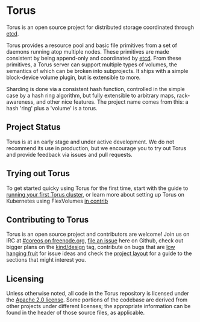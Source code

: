 # Torus

Torus is an open source project for distributed storage coordinated through [etcd](https://github.com/coreos/etcd).

Torus provides a resource pool and basic file primitives from a set of daemons running atop multiple nodes. These primitives are made consistent by being append-only and coordinated by [etcd](https://github.com/coreos/etcd). From these primitives, a Torus server can support multiple types of volumes, the semantics of which can be broken into subprojects. It ships with a simple block-device volume plugin, but is extensible to more.

Sharding is done via a consistent hash function, controlled in the simple case by a hash ring algorithm, but fully extensible to arbitrary maps, rack-awareness, and other nice features. The project name comes from this: a hash 'ring' plus a 'volume' is a torus. 

## Project Status

Torus is at an early stage and under active development. We do not recommend its use in production, but we encourage you to try out Torus and provide feedback via issues and pull requests. 

## Trying out Torus

To get started quicky using Torus for the first time, start with the guide to [running your first Torus cluster](docs/getting-started.md), or learn more about setting up Torus on Kubernetes using FlexVolumes [in contrib](contrib/kubernetes)

## Contributing to Torus

Torus is an open source project and contributors are welcome!
Join us on IRC at [#coreos on freenode.org](http://webchat.freenode.net/?channels=%23coreos&uio=d4), [file an issue](https://github.com/coreos/torus/issues) here on Github, check out bigger plans on the [kind/design](https://github.com/coreos/torus/labels/kind%2Fdesign) tag, contribute on bugs that are [low hanging fruit](https://github.com/coreos/etcd/labels/low%20hanging%20fruit) for issue ideas and check the [project layout](docs/project-layout.md) for a guide to the sections that might interest you.

## Licensing

Unless otherwise noted, all code in the Torus repository is licensed under the [Apache 2.0 license](LICENSE). Some portions of the codebase are derived from other projects under different licenses; the appropriate information can be found in the header of those source files, as applicable.
